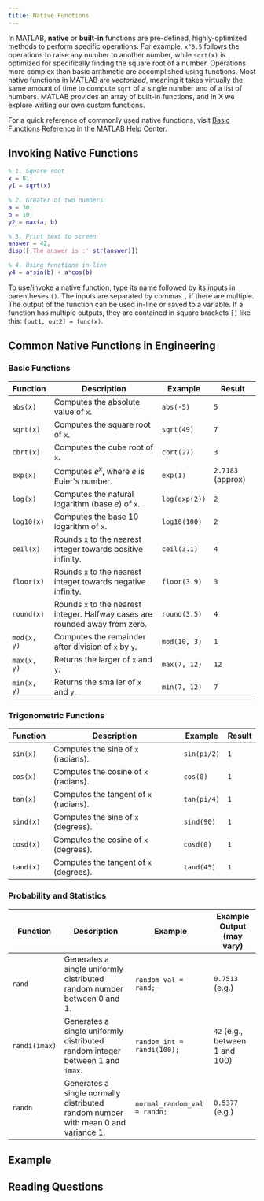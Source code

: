 ```yaml
---
title: Native Functions
---
```


In MATLAB, **native** or **built-in** functions are pre-defined, highly-optimized methods to perform specific operations.
For example, `x^0.5` follows the operations to raise any number to another number, while `sqrt(x)` is optimized for specifically finding the square root of a number.
Operations more complex than basic arithmetic are accomplished using functions.
Most native functions in MATLAB are *vectorized*, meaning it takes virtually the same amount of time to compute `sqrt` of a single number and of a list of numbers.
MATLAB provides an array of built-in functions, and in X we explore writing our own custom functions.

For a quick reference of commonly used native functions, visit [Basic Functions Reference](https://www.mathworks.com/content/dam/mathworks/fact-sheet/matlab-basic-functions-reference.pdf) in the MATLAB Help Center.

## Invoking Native Functions

```matlab
% 1. Square root
x = 81;
y1 = sqrt(x)

% 2. Greater of two numbers
a = 30;
b = 10;
y2 = max(a, b)

% 3. Print text to screen
answer = 42;
disp(['The answer is :' str(answer)])

% 4. Using functions in-line
y4 = a*sin(b) + a*cos(b)
```

To use/invoke a native function, type its name followed by its inputs in parentheses `()`.
The inputs are separated by commas `,` if there are multiple.
The output of the function can be used in-line or saved to a variable.
If a function has multiple outputs, they are contained in square brackets `[]` like this:
`[out1, out2] = func(x)`.

## Common Native Functions in Engineering

### Basic Functions

| Function | Description | Example | Result |
|---|---|---|---|
| `abs(x)` | Computes the absolute value of `x`. | `abs(-5)` | `5` |
| `sqrt(x)` | Computes the square root of `x`. | `sqrt(49)` | `7` |
| `cbrt(x)` | Computes the cube root of `x`. | `cbrt(27)` | `3` |
| `exp(x)` | Computes $e^x$, where $e$ is Euler's number. | `exp(1)` | `2.7183` (approx) |
| `log(x)` | Computes the natural logarithm (base $e$) of `x`. | `log(exp(2))` | `2` |
| `log10(x)` | Computes the base 10 logarithm of `x`. | `log10(100)` | `2` |
| `ceil(x)` | Rounds `x` to the nearest integer towards positive infinity. | `ceil(3.1)` | `4` |
| `floor(x)` | Rounds `x` to the nearest integer towards negative infinity. | `floor(3.9)` | `3` |
| `round(x)` | Rounds `x` to the nearest integer. Halfway cases are rounded away from zero. | `round(3.5)` | `4` |
| `mod(x, y)` | Computes the remainder after division of `x` by `y`. | `mod(10, 3)` | `1` |
| `max(x, y)` | Returns the larger of `x` and `y`. | `max(7, 12)` | `12` |
| `min(x, y)` | Returns the smaller of `x` and `y`. | `min(7, 12)` | `7` |

### Trigonometric Functions

| Function | Description | Example | Result |
|---|---|---|---|
| `sin(x)` | Computes the sine of `x` (radians). | `sin(pi/2)` | `1` |
| `cos(x)` | Computes the cosine of `x` (radians). | `cos(0)` | `1` |
| `tan(x)` | Computes the tangent of `x` (radians). | `tan(pi/4)` | `1` |
| `sind(x)` | Computes the sine of `x` (degrees). | `sind(90)` | `1` |
| `cosd(x)` | Computes the cosine of `x` (degrees). | `cosd(0)` | `1` |
| `tand(x)` | Computes the tangent of `x` (degrees). | `tand(45)` | `1` |

### Probability and Statistics

| Function | Description | Example | Example Output (may vary) |
|---|---|---|---|
| `rand` | Generates a single uniformly distributed random number between 0 and 1. | `random_val = rand;` | `0.7513` (e.g.) |
| `randi(imax)` | Generates a single uniformly distributed random integer between 1 and `imax`. | `random_int = randi(100);` | `42` (e.g., between 1 and 100) |
| `randn` | Generates a single normally distributed random number with mean 0 and variance 1. | `normal_random_val = randn;` | `0.5377` (e.g.) |

## Example

## Reading Questions
